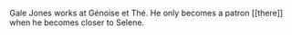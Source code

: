 Gale Jones works at Génoise et Thé. He only becomes a patron [[there]] when he becomes closer to Selene.